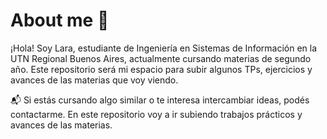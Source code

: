 # About me 👾

¡Hola! Soy Lara, estudiante de Ingeniería en Sistemas de Información en la UTN Regional Buenos Aires, actualmente cursando materias de segundo año. Este repositorio será mi espacio para subir algunos TPs, ejercicios y avances de las materias que voy viendo.

📬 Si estás cursando algo similar o te interesa intercambiar ideas, podés contactarme. En este repositorio voy a ir subiendo trabajos prácticos y avances de las materias.
